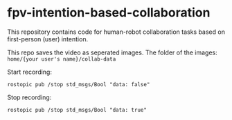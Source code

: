 # fpv-intention-based-collaboration
This repository contains code for human-robot collaboration tasks based on first-person (user) intention.

This repo saves the video as seperated images. The folder of the images: `home/{your user's name}/collab-data`

Start recording:
```
rostopic pub /stop std_msgs/Bool "data: false" 
```


Stop recording:
```
rostopic pub /stop std_msgs/Bool "data: true" 
```

